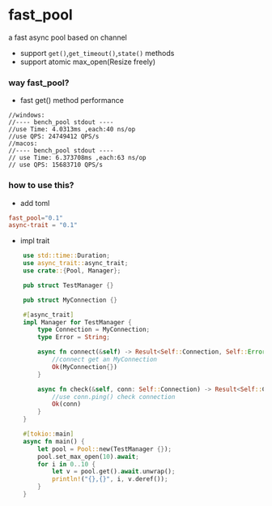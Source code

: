 # fast_pool
a fast async pool based on channel
* support `get()`,`get_timeout()`,`state()` methods
* support atomic max_open(Resize freely)

### way fast_pool?

* fast get() method performance
```log
//windows:
//---- bench_pool stdout ----
//use Time: 4.0313ms ,each:40 ns/op
//use QPS: 24749412 QPS/s
//macos:
//---- bench_pool stdout ----
// use Time: 6.373708ms ,each:63 ns/op
// use QPS: 15683710 QPS/s
```


### how to use this?

* add toml
```toml
fast_pool="0.1"
async-trait = "0.1"
```
* impl trait
```rust
    use std::time::Duration;
    use async_trait::async_trait;
    use crate::{Pool, Manager};

    pub struct TestManager {}

    pub struct MyConnection {}

    #[async_trait]
    impl Manager for TestManager {
        type Connection = MyConnection;
        type Error = String;

        async fn connect(&self) -> Result<Self::Connection, Self::Error> {
            //connect get an MyConnection
            Ok(MyConnection{})
        }

        async fn check(&self, conn: Self::Connection) -> Result<Self::Connection, Self::Error> {
            //use conn.ping() check connection
            Ok(conn)
        }
    }

    #[tokio::main]
    async fn main() {
        let pool = Pool::new(TestManager {});
        pool.set_max_open(10).await;
        for i in 0..10 {
            let v = pool.get().await.unwrap();
            println!("{},{}", i, v.deref());
        }
    }

```